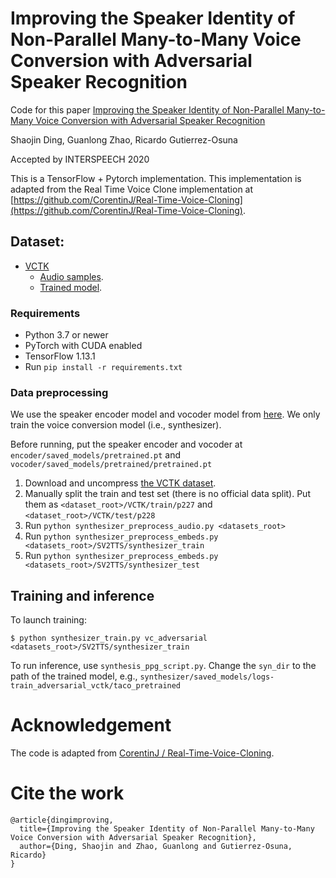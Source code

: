 # Improving the Speaker Identity of Non-Parallel Many-to-Many Voice Conversion with Adversarial Speaker Recognition

Code for this paper [Improving the Speaker Identity of Non-Parallel Many-to-Many Voice Conversion with Adversarial Speaker Recognition](https://psi.engr.tamu.edu/wp-content/uploads/2020/08/IS2020_shaojin_Adversarial_speaker_classifier_camera_ready.pdf)

Shaojin Ding, Guanlong Zhao, Ricardo Gutierrez-Osuna

Accepted by INTERSPEECH 2020

This is a TensorFlow + Pytorch implementation. This implementation is adapted from the Real Time Voice Clone implementation at [https://github.com/CorentinJ/Real-Time-Voice-Cloning](https://github.com/CorentinJ/Real-Time-Voice-Cloning).

## Dataset:

* [VCTK](https://datashare.is.ed.ac.uk/handle/10283/2651)
  * [Audio samples](https://shaojinding.github.io/samples/adv).
  *  [Trained model](https://drive.google.com/drive/folders/1FxNC2g8sw9aKQBjL-qBTnkM6VMMUQlLe?usp=sharing).


### Requirements

* Python 3.7 or newer
* PyTorch with CUDA enabled
* TensorFlow 1.13.1
* Run `pip install -r requirements.txt`

### Data preprocessing

We use the speaker encoder model and vocoder model from [here](https://github.com/CorentinJ/Real-Time-Voice-Cloning/wiki/Pretrained-models). We only train the voice conversion model (i.e., synthesizer).

Before running, put the speaker encoder and vocoder at `encoder/saved_models/pretrained.pt` and `vocoder/saved_models/pretrained/pretrained.pt`

1. Download and uncompress [the VCTK dataset](
  https://datashare.is.ed.ac.uk/handle/10283/2651).
2. Manually split the train and test set (there is no official data split). Put them as `<dataset_root>/VCTK/train/p227` and `<dataset_root>/VCTK/test/p228`
3. Run `python synthesizer_preprocess_audio.py <datasets_root>`
4. Run `python synthesizer_preprocess_embeds.py <datasets_root>/SV2TTS/synthesizer_train`
5. Run `python synthesizer_preprocess_embeds.py <datasets_root>/SV2TTS/synthesizer_test`


## Training and inference

To launch training:

```
$ python synthesizer_train.py vc_adversarial <datasets_root>/SV2TTS/synthesizer_train
```

To run inference, use `synthesis_ppg_script.py`. Change the `syn_dir` to the path of the trained model, e.g., `synthesizer/saved_models/logs-train_adversarial_vctk/taco_pretrained`



# Acknowledgement

The code is adapted from [CorentinJ
/
Real-Time-Voice-Cloning](https://github.com/CorentinJ/Real-Time-Voice-Cloning).

# Cite the work
```
@article{dingimproving,
  title={Improving the Speaker Identity of Non-Parallel Many-to-Many Voice Conversion with Adversarial Speaker Recognition},
  author={Ding, Shaojin and Zhao, Guanlong and Gutierrez-Osuna, Ricardo}
}
```
